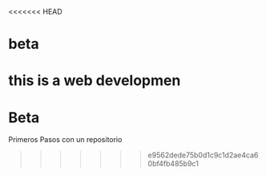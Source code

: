 <<<<<<< HEAD
# beta
this is a web developmen 
=======
# Beta
Primeros Pasos con un repositorio 
>>>>>>> e9562dede75b0d1c9c1d2ae4ca60bf4fb485b9c1
